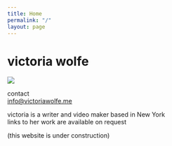 ```yaml
---
title: Home
permalink: "/"
layout: page
---
```

# victoria wolfe

![](uploads/VictoriaWolfe.png)

contact  
[info@victoriawolfe.me](mailto:info@victoriawolfe.me)

victoria is a writer and video maker based in New York  
links to her work are available on request

(this website is under construction)


